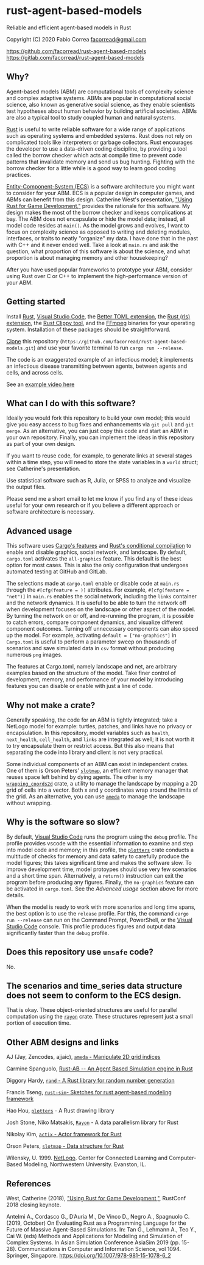 # rust-agent-based-models

Reliable and efficient agent-based models in Rust

Copyright (C) 2020 Fabio Correa facorread@gmail.com

https://github.com/facorread/rust-agent-based-models
https://gitlab.com/facorread/rust-agent-based-models

## Why?

Agent-based models (ABM) are computational tools of complexity science and complex adaptive systems. ABMs are popular in computational social science, also known as generative social science, as they enable scientists test hypotheses about human behavior by building artificial societies. ABMs are also a typical tool to study coupled human and natural systems.

[Rust] is useful to write reliable software for a wide range of applications such as operating systems and embedded systems. Rust does not rely on complicated tools like interpreters or garbage collectors. Rust encourages the developer to use a data-driven coding discipline, by providing a tool called the borrow checker which acts at compile time to prevent code patterns that invalidate memory and send us bug hunting. Fighting with the borrow checker for a little while is a good way to learn good coding practices.

[Entity-Component-System (ECS)](https://en.wikipedia.org/wiki/Entity_component_system) is a software architecture you might want to consider for your ABM. ECS is a popular design in computer games, and ABMs can benefit from this design. Catherine West's presentation, ["Using Rust for Game Development,"](https://kyren.github.io/2018/09/14/rustconf-talk.html) provides the rationale for this software. My design makes the most of the borrow checker and keeps complications at bay. The ABM does not encapsulate or hide the model data; instead, all model code resides at ```main()```. As the model grows and evolves, I want to focus on complexity science as opposed to writing and deleting modules, interfaces, or traits to neatly "organize" my data. I have done that in the past with C++ and it never ended well. Take a look at ```main.rs``` and ask the question, what proportion of this software is about the science, and what proportion is about managing memory and other housekeeping?

After you have used popular frameworks to prototype your ABM, consider using Rust over C or C++ to implement the high-performance version of your ABM.

## Getting started

Install [Rust], [Visual Studio Code], the [Better TOML extension], the [Rust (rls) extension], the [Rust Clippy tool], and the [FFmpeg] binaries for your operating system. Installation of these packages should be straightforward.

[Clone] this repository (`https://github.com/facorread/rust-agent-based-models.git`) and use your favorite terminal to run `cargo run --release`.

The code is an exaggerated example of an infectious model; it implements an infectious disease transmitting between agents, between agents and cells, and across cells.

See an [example video here](https://youtu.be/oYeHyFl1-HY)

## What can I do with this software?

Ideally you would fork this repository to build your own model; this would give you easy access to bug fixes and enhancements via `git pull` and `git merge`. As an alternative, you can just copy this code and start an ABM in your own repository. Finally, you can implement the ideas in this repository as part of your own design.

If you want to reuse code, for example, to generate links at several stages within a time step, you will need to store the state variables in a `world` struct; see Catherine's presentation.

Use statistical software such as R, Julia, or SPSS to analyze and visualize the output files.

Please send me a short email to let me know if you find any of these ideas useful for your own research or if you believe a different approach or software architecture is necessary.

## Advanced usage

This software uses [Cargo's features] and [Rust's conditional compilation] to enable and disable graphics, social network, and landscape. By default, `cargo.toml` activates the `all-graphics` feature. This default is the best option for most cases. This is also the only configuration that undergoes automated testing at GitHub and GitLab.

The selections made at `cargo.toml` enable or disable code at `main.rs` through the `#[cfg(feature = )]` attributes. For example, `#[cfg(feature = "net")]` in `main.rs` enables the social network, including the `links` container and the network dynamics. It is useful to be able to turn the network off when development focuses on the landscape or other aspect of the model. By turning the network on or off, and re-running the program, it is possible to catch errors, compare component dynamics, and visualize different component outcomes. Turning off unnecessary components can also speed up the model. For example, activating `default = ["no-graphics"]` in `Cargo.toml` is useful to perform a parameter sweep on thousands of scenarios and save simulated data in `csv` format without producing numerous `png` images.

The features at Cargo.toml, namely landscape and net, are arbitrary examples based on the structure of the model. Take finer control of development, memory, and performance of your model by introducing features you can disable or enable with just a line of code.

## Why not make a crate?

Generally speaking, the code for an ABM is tightly integrated; take a NetLogo model for example: turtles, patches, and links have no privacy or encapsulation. In this repository, model variables such as ```health```, ```next_health```, ```cell_health```, and ```links``` are integrated as well; it is not worth it to try encapsulate them or restrict access. But this also means that separating the code into library and client is not very practical.

Some individual components of an ABM can exist in independent crates. One of them is Orson Peters' [`slotmap`](https://github.com/orlp/slotmap), an efficient memory manager that reuses space left behind by dying agents. The other is my [`wrapping_coords2d`](https://crates.io/crates/wrapping_coords2d) crate, a utility to manage the landscape by mapping a 2D grid of cells into a vector. Both x and y coordinates wrap around the limits of the grid. As an alternative, you can use [`ameda`](https://docs.rs/ameda/latest/ameda) to manage the landscape without wrapping.

## Why is the software so slow?

By default, [Visual Studio Code] runs the program using the `debug` profile. The profile provides vscode with the essential information to examine and step into model code and memory; in this profile, the [`plotters`] crate conducts a multitude of checks for memory and data safety to carefully produce the model figures; this takes significant time and makes the software slow. To improve development time, model protoypes should use very few scenarios and a short time span. Alternatively, a `return()` instruction can exit the program before producing any figures. Finally, the `no-graphics` feature can be activated in `cargo.toml`. See the *Advanced usage* section above for more details.

When the model is ready to work with more scenarios and long time spans, the best option is to use the `release` profile. For this, the command `cargo run --release` can run on the Command Prompt, PowerShell, or the [Visual Studio Code] console. This profile produces figures and output data significantly faster than the `debug` profile.

## Does this repository use `unsafe` code?

No.

## The scenarios and time_series data structure does not seem to conform to the ECS design.

That is okay. These object-oriented structures are useful for parallel computation using the [`rayon`] crate. These structures represent just a small portion of execution time.

## Other ABM designs and links

AJ (Jay, Zencodes, ajjaic), [`ameda` - Manipulate 2D grid indices](https://docs.rs/ameda/latest/ameda)

Carmine Spanguolo, [Rust-AB -- An Agent Based Simulation engine in Rust](https://github.com/spagnuolocarmine/abm)

Diggory Hardy, [`rand` - A Rust library for random number generation](https://github.com/rust-random/rand)

Francis Tseng, [`rust-sim`- Sketches for rust agent-based modeling framework](https://github.com/frnsys/rust-sim)

Hao Hou, [`plotters`] - A Rust drawing library

Josh Stone, Niko Matsakis, [`Rayon`] - A data parallelism library for Rust

Nikolay Kim, [`actix` - Actor framework for Rust](https://github.com/actix/actix)

Orson Peters, [`slotmap` - Data structure for Rust](https://github.com/orlp/slotmap)

Wilensky, U. 1999. [NetLogo](http://ccl.northwestern.edu/netlogo/). Center for Connected Learning and Computer-Based Modeling, Northwestern University. Evanston, IL.

## References

West, Catherine (2018), ["Using Rust for Game Development,"](https://kyren.github.io/2018/09/14/rustconf-talk.html), RustConf 2018 closing keynote.

Antelmi A., Cordasco G., D’Auria M., De Vinco D., Negro A., Spagnuolo C. (2019, October) On Evaluating Rust as a Programming Language for the Future of Massive Agent-Based Simulations. In: Tan G., Lehmann A., Teo Y., Cai W. (eds) Methods and Applications for Modeling and Simulation of Complex Systems. In Asian Simulation Conference AsiaSim 2019 (pp. 15-28). Communications in Computer and Information Science, vol 1094. Springer, Singapore. https://doi.org/10.1007/978-981-15-1078-6_2

[Better TOML extension]:https://marketplace.visualstudio.com/items?itemName=bungcip.better-toml
[Cargo's features]:https://doc.rust-lang.org/cargo/reference/features.html
[Clone]:https://code.visualstudio.com/docs/editor/versioncontrol#_cloning-a-repository
[FFmpeg]:https://www.ffmpeg.org/download.html
[`plotters`]:https://crates.io/crates/plotters
[`rayon`]:https://github.com/rayon-rs/rayon
[Rust]:https://www.rust-lang.org
[Rust (rls) extension]:https://marketplace.visualstudio.com/items?itemName=rust-lang.rust
[Rust Clippy tool]:https://github.com/rust-lang/rust-clippy
[Rust's conditional compilation]:https://doc.rust-lang.org/reference/conditional-compilation.html
[Visual Studio Code]:https://code.visualstudio.com/
